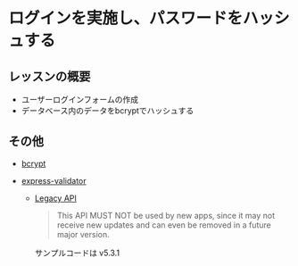 # ログインを実施し、パスワードをハッシュする

## レッスンの概要

- ユーザーログインフォームの作成
- データベース内のデータをbcryptでハッシュする

## その他

- [bcrypt](https://www.npmjs.com/package/bcrypt)

- [express-validator](https://express-validator.github.io/docs/index.html)

  - [Legacy API](https://express-validator.github.io/docs/5.3.1/legacy-api.html)

    > This API MUST NOT be used by new apps, since it may not receive new updates and can even be removed in a future major version.

    サンプルコードは v5.3.1
